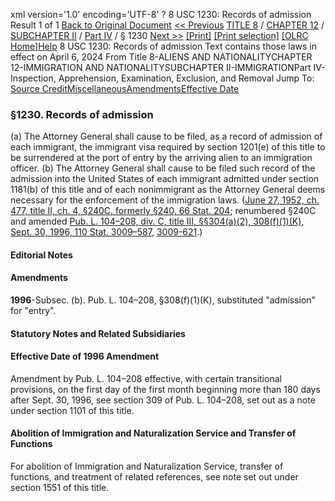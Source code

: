 xml version='1.0' encoding='UTF-8' ?
8 USC 1230: Records of admission
 Result 1 of 1
[Back to Original Document](/view.xhtml;jsessionid=4564A2CA8F6893456BB6741D519F7584)
[<< Previous](#)
 [TITLE 8](/view.xhtml;jsessionid=4564A2CA8F6893456BB6741D519F7584?req=granuleid%3AUSC-prelim-title8&saved=%7CZ3JhbnVsZWlkOlVTQy1wcmVsaW0tdGl0bGU4LXNlY3Rpb24xMjMw%7C%7C%7C0%7Cfalse%7Cprelim&edition=prelim) / [CHAPTER 12](/view.xhtml;jsessionid=4564A2CA8F6893456BB6741D519F7584?req=granuleid%3AUSC-prelim-title8-chapter12&saved=%7CZ3JhbnVsZWlkOlVTQy1wcmVsaW0tdGl0bGU4LXNlY3Rpb24xMjMw%7C%7C%7C0%7Cfalse%7Cprelim&edition=prelim) / [SUBCHAPTER II](/view.xhtml;jsessionid=4564A2CA8F6893456BB6741D519F7584?req=granuleid%3AUSC-prelim-title8-chapter12-subchapter2&saved=%7CZ3JhbnVsZWlkOlVTQy1wcmVsaW0tdGl0bGU4LXNlY3Rpb24xMjMw%7C%7C%7C0%7Cfalse%7Cprelim&edition=prelim) / [Part IV](/view.xhtml;jsessionid=4564A2CA8F6893456BB6741D519F7584?req=granuleid%3AUSC-prelim-title8-chapter12-subchapter2-part4&saved=%7CZ3JhbnVsZWlkOlVTQy1wcmVsaW0tdGl0bGU4LXNlY3Rpb24xMjMw%7C%7C%7C0%7Cfalse%7Cprelim&edition=prelim) / § 1230
 [Next >>](#)
[[Print]](#)
 [[Print selection]](#)
[[OLRC Home]](/browse.xhtml;jsessionid=4564A2CA8F6893456BB6741D519F7584)[Help](/navHelp.xhtml;jsessionid=4564A2CA8F6893456BB6741D519F7584)
8 USC 1230: Records of admission
Text contains those laws in effect on April 6, 2024
From Title 8-ALIENS AND NATIONALITYCHAPTER 12-IMMIGRATION AND NATIONALITYSUBCHAPTER II-IMMIGRATIONPart IV-Inspection, Apprehension, Examination, Exclusion, and Removal
Jump To: [Source Credit](#sourcecredit)[Miscellaneous](#miscellaneous-note)[Amendments](#amendment-note)[Effective Date](#effectivedate-amendment-note)
### §1230. Records of admission
(a) The Attorney General shall cause to be filed, as a record of admission of each immigrant, the immigrant visa required by section 1201(e) of this title to be surrendered at the port of entry by the arriving alien to an immigration officer.
(b) The Attorney General shall cause to be filed such record of the admission into the United States of each immigrant admitted under section 1181(b) of this title and of each nonimmigrant as the Attorney General deems necessary for the enforcement of the immigration laws.
([June 27, 1952, ch. 477, title II, ch. 4, §240C, formerly §240, 66 Stat. 204](/statviewer.htm?volume=66&page=204); renumbered §240C and amended [Pub. L. 104–208, div. C, title III, §§304(a)(2), 308(f)(1)(K), Sept. 30, 1996, 110 Stat. 3009–587](/statviewer.htm?volume=110&page=3009-587), [3009-621](/statviewer.htm?volume=110&page=3009-621).)
#### **Editorial Notes**
#### Amendments
**1996**-Subsec. (b). Pub. L. 104–208, §308(f)(1)(K), substituted "admission" for "entry".
#### **Statutory Notes and Related Subsidiaries**
#### Effective Date of 1996 Amendment
Amendment by Pub. L. 104–208 effective, with certain transitional provisions, on the first day of the first month beginning more than 180 days after Sept. 30, 1996, see section 309 of Pub. L. 104–208, set out as a note under section 1101 of this title.
#### Abolition of Immigration and Naturalization Service and Transfer of Functions
For abolition of Immigration and Naturalization Service, transfer of functions, and treatment of related references, see note set out under section 1551 of this title.
